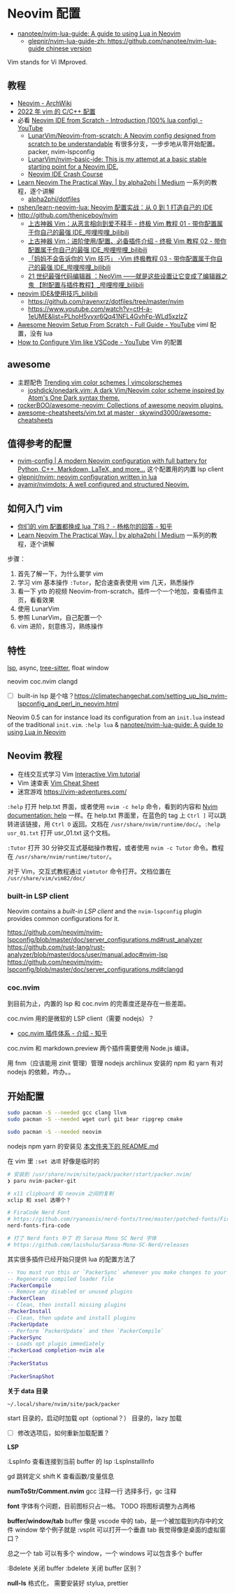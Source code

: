 # Neovim 配置

- [nanotee/nvim-lua-guide: A guide to using Lua in Neovim](https://github.com/nanotee/nvim-lua-guide)
  - [glepnir/nvim-lua-guide-zh: https://github.com/nanotee/nvim-lua-guide chinese version](https://github.com/glepnir/nvim-lua-guide-zh)

Vim stands for Vi IMproved.

## 教程

- [Neovim - ArchWiki](https://wiki.archlinux.org/title/Neovim)
- [2022 年 vim 的 C/C++ 配置](https://martins3.github.io/My-Linux-Config/docs/nvim.html)
- 必看 [Neovim IDE from Scratch - Introduction (100% lua config) - YouTube](https://www.youtube.com/watch?v=ctH-a-1eUME&list=PLhoH5vyxr6Qq41NFL4GvhFp-WLd5xzIzZ)
  - [LunarVim/Neovim-from-scratch: A Neovim config designed from scratch to be understandable](https://github.com/LunarVim/Neovim-from-scratch) 有很多分支，一步步地从零开始配置。packer, nvim-lspconfig
  - [LunarVim/nvim-basic-ide: This is my attempt at a basic stable starting point for a Neovim IDE.](https://github.com/LunarVim/nvim-basic-ide)
  - [Neovim IDE Crash Course](https://www.chrisatmachine.com/blog/category/neovim/01-ide-crash-course)
- [Learn Neovim The Practical Way. | by alpha2phi | Medium](https://alpha2phi.medium.com/learn-neovim-the-practical-way-8818fcf4830f#545a) 一系列的教程，逐个讲解
  - [alpha2phi/dotfiles](https://github.com/alpha2phi/dotfiles/tree/main/config/nvim)
- [nshen/learn-neovim-lua: Neovim 配置实战：从 0 到 1 打造自己的 IDE](https://github.com/nshen/learn-neovim-lua)
- http://github.com/theniceboy/nvim
  - [上古神器 Vim：从恶言相向到爱不释手 - 终极 Vim 教程 01 - 带你配置属于你自己的最强 IDE\_哔哩哔哩\_bilibili](https://www.bilibili.com/video/av55498503/)
  - [上古神器 Vim：进阶使用/配置、必备插件介绍 - 终极 Vim 教程 02 - 带你配置属于你自己的最强 IDE\_哔哩哔哩\_bilibili](https://www.bilibili.com/video/av55664166/)
  - [「妈妈不会告诉你的 Vim 技巧」 -Vim 终极教程 03 - 带你配置属于你自己的最强 IDE\_哔哩哔哩\_bilibili](https://www.bilibili.com/video/av56020134/)
  - [21 世纪最强代码编辑器 ：NeoVim ——就是这些设置让它变成了编辑器之鬼 【附配置与插件教程】\_哔哩哔哩\_bilibili](https://www.bilibili.com/video/av67091857/)
- [neovim IDE&使用技巧\_bilibili](https://space.bilibili.com/26319956/channel/collectiondetail?sid=361766)
  - https://github.com/ravenxrz/dotfiles/tree/master/nvim
  - https://www.youtube.com/watch?v=ctH-a-1eUME&list=PLhoH5vyxr6Qq41NFL4GvhFp-WLd5xzIzZ
- [Awesome Neovim Setup From Scratch - Full Guide - YouTube](https://www.youtube.com/watch?v=JWReY93Vl6g) viml 配置，没有 lua
- [How to Configure Vim like VSCode - YouTube](https://www.youtube.com/watch?v=gnupOrSEikQ) Vim 的配置

## awesome

- 主题配色 [Trending vim color schemes | vimcolorschemes](https://vimcolorschemes.com/)
  - [joshdick/onedark.vim: A dark Vim/Neovim color scheme inspired by Atom's One Dark syntax theme.](https://github.com/joshdick/onedark.vim)
- [rockerBOO/awesome-neovim: Collections of awesome neovim plugins.](https://github.com/rockerBOO/awesome-neovim)
- [awesome-cheatsheets/vim.txt at master · skywind3000/awesome-cheatsheets](https://github.com/skywind3000/awesome-cheatsheets/blob/master/editors/vim.txt)

## 值得参考的配置

- [nvim-config | A modern Neovim configuration with full battery for Python, C++, Markdown, LaTeX, and more…](https://jdhao.github.io/nvim-config/) 这个配置用的内置 lsp client
- [glepnir/nvim: neovim configuration written in lua](https://github.com/glepnir/nvim)
- [ayamir/nvimdots: A well configured and structured Neovim.](https://github.com/ayamir/nvimdots)

## 如何入门 vim

- [你们的 vim 配置都换成 lua 了吗？ - 杨格尔的回答 - 知乎](https://www.zhihu.com/question/445290918/answer/2354292342)
- [Learn Neovim The Practical Way. | by alpha2phi | Medium](https://alpha2phi.medium.com/learn-neovim-the-practical-way-8818fcf4830f#545a) 一系列的教程，逐个讲解

步骤：

1. 首先了解一下，为什么要学 vim
2. 学习 vim 基本操作 `:Tutor`，配合速查表使用 vim 几天，熟悉操作
3. 看一下 ytb 的视频 Neovim-from-scratch，插件一个一个地加，查看插件主页，看看效果
4. 使用 LunarVim
5. 参照 LunarVim，自己配置一个
6. vim 进阶，刻意练习，熟练操作

## 特性

[lsp](https://neovim.io/doc/lsp/), async, [tree-sitter](https://neovim.io/doc/treesitter/), float window

neovim coc.nvim clangd

- [ ] built-in lsp 是个啥？https://climatechangechat.com/setting_up_lsp_nvim-lspconfig_and_perl_in_neovim.html

Neovim 0.5 can for instance load its configuration from an `init.lua` instead of the traditional `init.vim`.
`:help lua` & [nanotee/nvim-lua-guide: A guide to using Lua in Neovim](https://github.com/nanotee/nvim-lua-guide)

## Neovim 教程

- 在线交互式学习 Vim [Interactive Vim tutorial](https://www.openvim.com/tutorial.html)
- Vim 速查表 [Vim Cheat Sheet](https://vim.rtorr.com/lang/zh_cn)
- 迷宫游戏 https://vim-adventures.com/

`:help` 打开 help.txt 界面，或者使用 `nvim -c help` 命令，看到的内容和 [Nvim documentation: help](https://neovim.io/doc/user/) 一样。在 help.txt 界面里，在蓝色的 tag 上 `Ctrl ]` 可以跳转进该链接，用 `Ctrl O` 返回。文档在 `/usr/share/nvim/runtime/doc/`。`:help usr_01.txt` 打开 usr_01.txt 这个文档。

`:Tutor` 打开 30 分钟交互式基础操作教程，或者使用 `nvim -c Tutor` 命令。教程在 `/usr/share/nvim/runtime/tutor/`。

对于 Vim，交互式教程通过 `vimtutor` 命令打开。文档位置在 `/usr/share/vim/vim82/doc/`

### built-in LSP client

Neovim contains a _built-in LSP client_ and the `nvim-lspconfig` plugin provides common configurations for it.

https://github.com/neovim/nvim-lspconfig/blob/master/doc/server_configurations.md#rust_analyzer
https://github.com/rust-lang/rust-analyzer/blob/master/docs/user/manual.adoc#nvim-lsp
https://github.com/neovim/nvim-lspconfig/blob/master/doc/server_configurations.md#clangd

### coc.nvim

到目前为止，内置的 lsp 和 coc.nvim 的完善度还是存在一些差距。

coc.nvim 用的是微软的 LSP client（需要 nodejs）？

- [coc.nvim 插件体系 - 介绍 - 知乎](https://zhuanlan.zhihu.com/p/65524706)

coc.nvim 和 markdown.preview 两个插件需要使用 Node.js 编译。

用 fnm（应该能用 zinit 管理）管理 nodejs
archlinux 安装的 npm 和 yarn 有对 nodejs 的依赖，咋办。。

## 开始配置

```bash
sudo pacman -S --needed gcc clang llvm
sudo pacman -S --needed wget curl git bear ripgrep cmake

sudo pacman -S --needed neovim
```

nodejs npm yarn 的安装见 [本文件夹下的 README.md](./README.md)

在 vim 里 `:set 选项` 好像是临时的

```bash
# 安装到 /usr/share/nvim/site/pack/packer/start/packer.nvim/
❯ paru nvim-packer-git

# x11 clipboard 和 neovim 之间的复制
xclip 和 xsel 选哪个？

# FiraCode Nerd Font
# https://github.com/ryanoasis/nerd-fonts/tree/master/patched-fonts/FiraCode/Regular/complete
nerd-fonts-fira-code

# 打了 Nerd fonts 补丁 的 Sarasa Mono SC Nerd 字体
# https://github.com/laishulu/Sarasa-Mono-SC-Nerd/releases
```

其实很多插件已经开始只提供 lua 的配置方法了

```lua
-- You must run this or `PackerSync` whenever you make changes to your plugin configuration
-- Regenerate compiled loader file
:PackerCompile
-- Remove any disabled or unused plugins
:PackerClean
-- Clean, then install missing plugins
:PackerInstall
-- Clean, then update and install plugins
:PackerUpdate
-- Perform `PackerUpdate` and then `PackerCompile`
:PackerSync
-- Loads opt plugin immediately
:PackerLoad completion-nvim ale
--
:PackerStatus
--
:PackerSnapShot
```

**关于 data 目录**

`~/.local/share/nvim/site/pack/packer`

start 目录的，启动时加载
opt（optional？） 目录的，lazy 加载

- [ ] 修改选项后，如何重新加载配置？

**LSP**

:LspInfo 查看连接到当前 buffer 的 lsp
:LspInstallInfo

gd 跳转定义
shift K 查看函数/变量信息

**numToStr/Comment.nvim**
gcc 注释一行
选择多行，gc 注释

**font**
字体有个问题，目前图标只占一格。
TODO 将图标调整为占两格

**buffer/window/tab**
buffer 像是 vscode 中的 tab，是一个被加载到内存中的文件
window 举个例子就是 :vsplit 可以打开一个垂直
tab 我觉得像是桌面的虚拟窗口？

总之一个 tab 可以有多个 window，一个 windows 可以包含多个 buffer

:Bdelete 关闭 buffer
:bdelete 关闭 buffer
区别？

**null-ls**
格式化，
需要安装好 stylua, prettier
